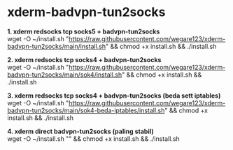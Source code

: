 # xderm-badvpn-tun2socks
**1. xderm redsocks tcp socks5 + badvpn-tun2socks**
<br>
wget -O ~/install.sh "https://raw.githubusercontent.com/wegare123/xderm-badvpn-tun2socks/main/install.sh" && chmod +x install.sh && ./install.sh

**2. xderm redsocks tcp socks4 + badvpn-tun2socks**
<br>
wget -O ~/install.sh "https://raw.githubusercontent.com/wegare123/xderm-badvpn-tun2socks/main/sok4/install.sh" && chmod +x install.sh && ./install.sh

**3. xderm redsocks tcp socks4 + badvpn-tun2socks (beda sett iptables)**
<br>
wget -O ~/install.sh "https://raw.githubusercontent.com/wegare123/xderm-badvpn-tun2socks/main/sok4-beda-iptables/install.sh" && chmod +x install.sh && ./install.sh

**4. xderm direct badvpn-tun2socks (paling stabil)**
<br>
wget -O ~/install.sh "" && chmod +x install.sh && ./install.sh
